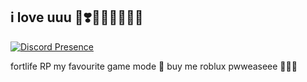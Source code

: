 

i love uuu 🖤❣️💖💘🤍🤍🖤💜
---

[![Discord Presence](https://lanyard.cnrad.dev/api/173617721102041090)](https://discord.com/users/173617721102041090)

fortlife RP my favourite game mode 🔫
buy me roblux pwweaseee 🥺🥺🥺
